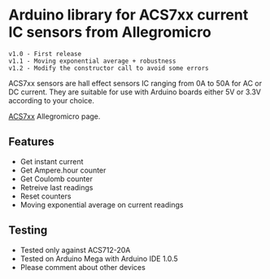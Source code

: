 Arduino library for ACS7xx current IC sensors from Allegromicro
==============

	v1.0 - First release
    v1.1 - Moving exponential average + robustness
	v1.2 - Modify the constructor call to avoid some errors

ACS7xx sensors are hall effect sensors IC ranging from 0A to 50A for AC or DC current. They are suitable for use with Arduino boards either 5V or 3.3V according to your choice.

[ACS7xx](http://allegromicro.com/en/Products/Current-Sensor-ICs/Zero-To-Fifty-Amp-Integrated-Conductor-Sensor-ICs.aspx) Allegromicro page.

## Features ##
- Get instant current
- Get Ampere.hour counter
- Get Coulomb counter
- Retreive last readings
- Reset counters
- Moving exponential average on current readings

## Testing ##
- Tested only against ACS712-20A
- Tested on Arduino Mega with Arduino IDE 1.0.5
- Please comment about other devices

